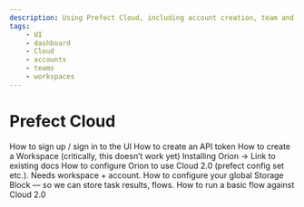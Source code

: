 ```yaml
---
description: Using Prefect Cloud, including account creation, team and workspace management, and running flows.
tags:
    - UI
    - dashboard
    - Cloud
    - accounts
    - teams
    - workspaces
---
```


# Prefect Cloud

How to sign up / sign in to the UI
How to create an API token
How to create a Workspace (critically, this doesn’t work yet)
Installing Orion -> Link to existing docs
How to configure Orion to use Cloud 2.0 (prefect config set etc.). Needs workspace + account.
How to configure your global Storage Block — so we can store task results, flows.
How to run a basic flow against Cloud 2.0